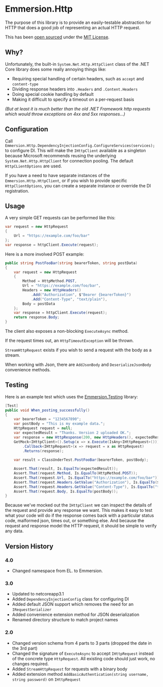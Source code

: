 # Emmersion.Http

The purpose of this library is to provide an easily-testable abstraction for HTTP that does a good job of representing an actual HTTP request.

This has been [open sourced](https://github.com/emmersion/engineering-at-emmersion#open-source)
under the [MIT License](./LICENSE).

## Why?

Unfortunately, the built-in `System.Net.Http.HttpClient` class of the .NET Core library does some really annoying things like:
* Requiring special handling of certain headers, such as `accept` and `content-type`
* Dividing response headers into `.Headers` and `.Content.Headers`
* Doing special cookie handling by default
* Making it difficult to specify a timeout on a per-request basis

_(But at least it is much better than the old .NET Framework http requests which would throw exceptions on 4xx and 5xx responses...)_

## Configuration

Call `Emmersion.Http.DependencyInjectionConfig.ConfigureServices(services);` to configure DI.
This will make the `IHttpClient` available as a singleton because Microsoft recommends
reusing the underlying `System.Net.Http.HttpClient` for connection pooling.
The default `HttpCLientOptions` are used.

If you have a need to have separate instances of the `Emmersion.Http.HttpClient`,
or if you wish to provide specific `HttpClientOptions`,
you can create a separate instance or override the DI registration.

## Usage

A very simple GET requests can be performed like this:
```csharp
var request = new HttpRequest
{
    Url = "https://example.com/foo/bar"
};
var response = httpClient.Execute(request);
```

Here is a more involved POST example:
```csharp
public string PostFooBar(string bearerToken, string postData)
{
    var request = new HttpRequest
    {
        Method = HttpMethod.POST,
        Url = "https://example.com/foo/bar",
        Headers = new HttpHeaders()
            .Add("Authorization", $"Bearer {bearerToken}")
            .Add("Content-Type", "text/plain"),
        Body = postData
    };
    var response = httpClient.Execute(request);
    return response.Body;
}
```

The client also exposes a non-blocking `ExecuteAsync` method.

If the request times out, an `HttpTimeoutException` will be thrown.

`StreamHttpRequest` exists if you wish to send a request with the body as a stream.

When working with Json, there are `AddJsonBody` and `DeserializeJsonBody` convenience methods.

## Testing

Here is an example test which uses the [Emmersion.Testing](https://github.com/emmersion/Emmersion.Testing) library:

```csharp
[Test]
public void When_posting_successfully()
{
    var bearerToken = "1234567890";
    var postBody = "This is my example data.";
    HttpRequest request = null;
    var expectedResult = "Thanks. Version 2 uploaded OK.";
    var response = new HttpResponse(200, new HttpHeaders(), expectedResult);
    GetMock<IHttpClient>().Setup(x => x.Execute(IsAny<IHttpRequest>()))
        .Callback<IHttpRequest>(x => request = x as HttpRequest)
        .Returns(response);
    
    var result = ClassUnderTest.PostFooBar(bearerToken, postBody);

    Assert.That(result, Is.EqualTo(expectedResult));
    Assert.That(request.Method, Is.EqualTo(HttpMethod.POST));
    Assert.That(request.Url, Is.EqualTo("https://example.com/foo/bar"));
    Assert.That(request.Headers.GetValue("Authorization"), Is.EqualTo($"Bearer {bearerToken}"));
    Assert.That(request.Headers.GetValue("Content-Type"), Is.EqualTo("text/plain"));
    Assert.That(request.Body, Is.EqualTo(postBody));
}
```

Because we've mocked out the `IHttpClient` we can inspect the details of the request and provide any response we want.
This makes it easy to test what your code will do if the response comes back with a particular status code, malformed json, times out, or something else.
And because the request and response model the HTTP request, it should be simple to verify any data.


## Version History

### 4.0
- Changed namespace from EL. to Emmersion.

### 3.0
- Updated to netcoreapp3.1
- Added `DependencyInjectionConfig` class for configuring DI
- Added default JSON support which removes the need for an `IRequestSerializer`
- Added convenience extension method for JSON deserialization
- Renamed directory structure to match project names

### 2.0
- Changed version schema from 4 parts to 3 parts (dropped the date in the 3rd part)
- Changed the signature of `ExecuteAsync` to accept `IHttpRequest` instead of the concrete type `HttpRequest`. All existing code should just work, no changes required.
- Added `StreamHttpRequest` for requests with a binary body
- Added extension method `AddBasicAuthentication(string username, string password)` on `IHttpRequest`

